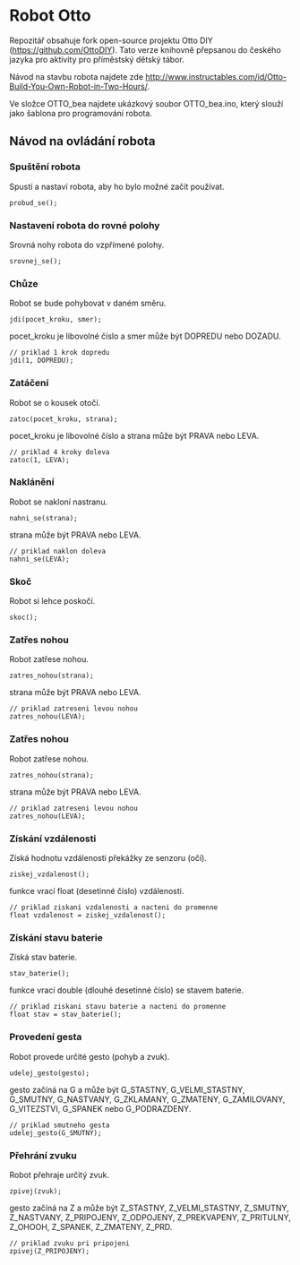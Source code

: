 # Robot Otto

Repozitář obsahuje fork open-source projektu Otto DIY (https://github.com/OttoDIY). Tato verze knihovně přepsanou do českého jazyka pro aktivity pro příměstský dětský tábor.

Návod na stavbu robota najdete zde http://www.instructables.com/id/Otto-Build-You-Own-Robot-in-Two-Hours/.

Ve složce OTTO_bea najdete ukázkový soubor OTTO_bea.ino, který slouží jako šablona pro programování robota.

## Návod na ovládání robota

### Spuštění robota

Spustí a nastaví robota, aby ho bylo možné začít používat.

```
probud_se();
```

### Nastavení robota do rovné polohy

Srovná nohy robota do vzpřímené polohy.

```
srovnej_se();
```

### Chůze

Robot se bude pohybovat v daném směru.

```
jdi(pocet_kroku, smer);
```

pocet_kroku je libovolné číslo a smer může být DOPREDU nebo DOZADU.

```
// priklad 1 krok dopredu
jdi(1, DOPREDU);
```

### Zatáčení

Robot se o kousek otočí.

```
zatoc(pocet_kroku, strana);
```

pocet_kroku je libovolné číslo a strana může být PRAVA nebo LEVA.

```
// priklad 4 kroky doleva
zatoc(1, LEVA);
```

### Naklánění

Robot se nakloní nastranu.

```
nahni_se(strana);
```

strana může být PRAVA nebo LEVA.

```
// priklad naklon doleva
nahni_se(LEVA);
```

### Skoč

Robot si lehce poskočí.

```
skoc();
```

### Zatřes nohou

Robot zatřese nohou.

```
zatres_nohou(strana);
```

strana může být PRAVA nebo LEVA.

```
// priklad zatreseni levou nohou
zatres_nohou(LEVA);
```

### Zatřes nohou

Robot zatřese nohou.

```
zatres_nohou(strana);
```

strana může být PRAVA nebo LEVA.

```
// priklad zatreseni levou nohou
zatres_nohou(LEVA);
```

### Získání vzdálenosti

Získá hodnotu vzdálenosti překážky ze senzoru (očí).

```
ziskej_vzdalenost();
```

funkce vrací float (desetinné číslo) vzdálenosti.

```
// priklad ziskani vzdalenosti a nacteni do promenne
float vzdalenost = ziskej_vzdalenost();
```

### Získání stavu baterie

Získá stav baterie.

```
stav_baterie();
```

funkce vrací double (dlouhé desetinné číslo) se stavem baterie.

```
// priklad ziskani stavu baterie a nacteni do promenne
float stav = stav_baterie();
```

### Provedení gesta

Robot provede určité gesto (pohyb a zvuk).

```
udelej_gesto(gesto);
```

gesto začíná na G a může být G_STASTNY, G_VELMI_STASTNY, G_SMUTNY, G_NASTVANY, G_ZKLAMANY, G_ZMATENY, G_ZAMILOVANY, G_VITEZSTVI, G_SPANEK nebo G_PODRAZDENY.

```
// priklad smutneho gesta
udelej_gesto(G_SMUTNY);
```

### Přehrání zvuku

Robot přehraje určitý zvuk.

```
zpivej(zvuk);
```

gesto začíná na Z a může být Z_STASTNY, Z_VELMI_STASTNY, Z_SMUTNY, Z_NASTVANY, Z_PRIPOJENY, Z_ODPOJENY, Z_PREKVAPENY, Z_PRITULNY, Z_OHOOH, Z_SPANEK, Z_ZMATENY, Z_PRD.

```
// priklad zvuku pri pripojeni
zpivej(Z_PRIPOJENY);
```
